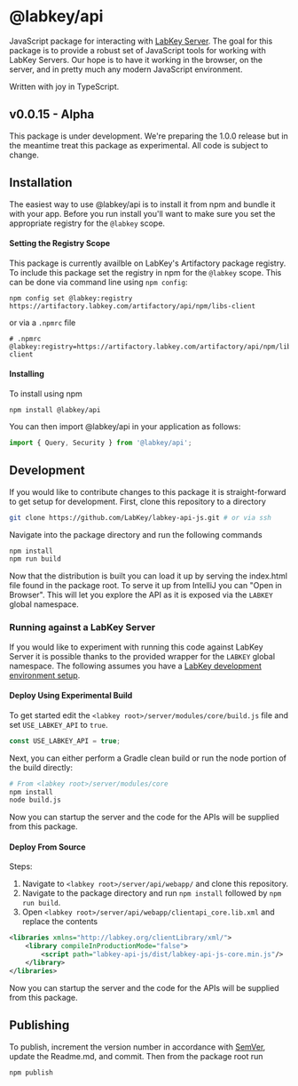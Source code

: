# @labkey/api

JavaScript package for interacting with [LabKey Server](https://www.labkey.com/). The goal for this package is to provide a robust set of JavaScript tools for working with LabKey Servers. Our hope is to have it working in the browser, on the server, and in pretty much any modern JavaScript environment.

Written with joy in TypeScript.

## v0.0.15 - Alpha

This package is under development. We're preparing the 1.0.0 release but in the meantime treat this package as experimental. All code is subject to change.

## Installation

The easiest way to use @labkey/api is to install it from npm and bundle it with your app. Before you run install you'll want to make sure you set the appropriate registry for the `@labkey` scope.

#### Setting the Registry Scope

This package is currently availble on LabKey's Artifactory package registry. To include this package set the registry in npm for the `@labkey` scope. This can be done via command line using `npm config`:
```
npm config set @labkey:registry https://artifactory.labkey.com/artifactory/api/npm/libs-client
```
or via a `.npmrc` file
```
# .npmrc
@labkey:registry=https://artifactory.labkey.com/artifactory/api/npm/libs-client
```

#### Installing

To install using npm
```
npm install @labkey/api
```
You can then import @labkey/api in your application as follows:
```js
import { Query, Security } from '@labkey/api';
```

## Development

If you would like to contribute changes to this package it is straight-forward to get setup for development. First, clone this repository to a directory

```sh
git clone https://github.com/LabKey/labkey-api-js.git # or via ssh
```

Navigate into the package directory and run the following commands

```sh
npm install
npm run build
```

Now that the distribution is built you can load it up by serving the index.html file found in the package root. To serve it up from IntelliJ you can "Open in Browser". This will let you explore the API as it is exposed via the `LABKEY` global namespace.

### Running against a LabKey Server

If you would like to experiment with running this code against LabKey Server it is possible thanks to the provided wrapper for the `LABKEY` global namespace. The following assumes you have a [LabKey development environment setup](https://www.labkey.org/Documentation/wiki-page.view?name=devMachine).

#### Deploy Using Experimental Build

To get started edit the `<labkey root>/server/modules/core/build.js` file and set `USE_LABKEY_API` to `true`.

```js
const USE_LABKEY_API = true;
```

Next, you can either perform a Gradle clean build or run the node portion of the build directly:

```sh
# From <labkey root>/server/modules/core
npm install
node build.js
```

Now you can startup the server and the code for the APIs will be supplied from this package.

#### Deploy From Source

Steps:
1. Navigate to `<labkey root>/server/api/webapp/` and clone this repository.
2. Navigate to the package directory and run `npm install` followed by `npm run build`.
3. Open `<labkey root>/server/api/webapp/clientapi_core.lib.xml` and replace the contents

```xml
<libraries xmlns="http://labkey.org/clientLibrary/xml/">
    <library compileInProductionMode="false">
        <script path="labkey-api-js/dist/labkey-api-js-core.min.js"/>
    </library>
</libraries>
```

Now you can startup the server and the code for the APIs will be supplied from this package.

## Publishing

To publish, increment the version number in accordance with [SemVer](https://semver.org/), update the Readme.md, and commit. Then from the package root run

```sh
npm publish
```
